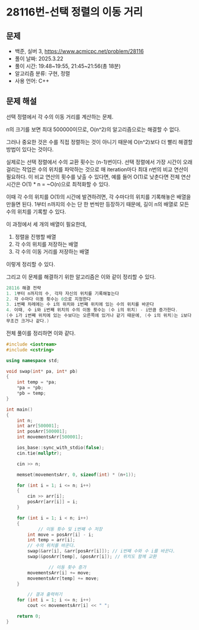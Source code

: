 # 28116번-선택 정렬의 이동 거리

## 문제

- 백준, 실버 3, https://www.acmicpc.net/problem/28116
- 풀이 날짜: 2025.3.22
- 풀이 시간: 19:48~19:55, 21:45~21:56(총 18분)
- 알고리즘 분류: 구현, 정렬
- 사용 언어: C++

## 문제 해설

선택 정렬에서 각 수의 이동 거리를 계산하는 문제.

n의 크기를 보면 최대 500000이므로, O(n^2)의 알고리즘으로는 해결할 수 없다.

그러나 중요한 것은 수를 직접 정렬하는 것이 아니기 때문에 O(n^2)보다 더 빨리 해결할 방법이 있다는 것이다.

실제로는 선택 정렬에서 수의 교환 횟수는 (n-1)번이다. 선택 정렬에서 가장 시간이 오래 걸리는 작업은 수의 위치를 파악하는 것으로 매 iteration마다 최대 n번의 비교 연산이 필요하다. 이 비교 연산의 횟수를 낮출 수 있다면, 예를 들어 O(1)로 낮춘다면 전체 연산 시간은 O(1) \* n = ~O(n)으로 최적화할 수 있다.

이때 각 수의 위치를 O(1)의 시간에 발견하려면, 각 수마다의 위치를 기록해놓은 배열을 만들면 된다. 1부터 n까지의 수는 단 한 번씩만 등장하기 때문에, 길이 n의 배열로 모든 수의 위치를 기록할 수 있다.

이 과정에서 세 개의 배열이 필요한데,

1. 정렬을 진행할 배열
2. 각 수의 위치를 저장하는 배열
3. 각 수의 이동 거리를 저장하는 배열

이렇게 정리할 수 있다.

그리고 이 문제를 해결하기 위한 알고리즘은 이와 같이 정리할 수 있다.

```cpp
28116 해결 전략
1. 1부터 n까지의 수, 각자 자신의 위치를 기록해놓는다
2. 각 수마다 이동 횟수는 0으로 지정한다
3. i번째 차례에는 수 i의 위치와 i번째 위치에 있는 수의 위치를 바꾼다
4. 이때, 수 i와 i번째 위치의 수의 이동 횟수는 (수 i의 위치) - i만큼 증가한다.
(수 i가 i번째 위치에 있는 수보다는 오른쪽에 있거나 같기 때문에, (수 i의 위치)는 i보다
무조건 크거나 같다.)
```

전체 풀이를 정리하면 이와 같다.

```cpp
#include <iostream>
#include <cstring>

using namespace std;

void swap(int* pa, int* pb)
{
    int temp = *pa;
    *pa = *pb;
    *pb = temp;
}

int main()
{
    int n;
    int arr[500001];
    int posArr[500001];
    int movementsArr[500001];

    ios_base::sync_with_stdio(false);
    cin.tie(nullptr);

    cin >> n;

    memset(movementsArr, 0, sizeof(int) * (n+1));

    for (int i = 1; i <= n; i++)
    {
        cin >> arr[i];
        posArr[arr[i]] = i;
    }

    for (int i = 1; i < n; i++)
    {
		    // 이동 횟수 및 i번째 수 저장
        int move = posArr[i] - i;
        int temp = arr[i];
        // 수의 위치를 바꾼다.
        swap(&arr[i], &arr[posArr[i]]); // i번째 수와 수 i를 바꾼다.
        swap(&posArr[temp], &posArr[i]); // 위치도 함께 교환

				// 이동 횟수 증가
        movementsArr[i] += move;
        movementsArr[temp] += move;
    }

		// 결과 출력하기
    for (int i = 1; i <= n; i++)
        cout << movementsArr[i] << " ";

    return 0;
}
```
